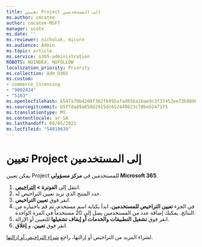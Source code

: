 ```yaml
---
title: تعيين Project إلى المستخدمين
ms.author: cmcatee
author: cmcatee-MSFT
manager: scotv
ms.date: ''
ms.reviewer: nicholak, micurn
ms.audience: Admin
ms.topic: article
ms.service: o365-administration
ROBOTS: NOINDEX, NOFOLLOW
localization_priority: Priority
ms.collection: Adm_O365
ms.custom:
- commerce_licensing
- "9002424"
- "5103"
ms.openlocfilehash: 6547a70b4208f362fb995afad656a2bae9c3f37452ee73b9808c29f60be44513
ms.sourcegitcommit: b5f7da89a650d2915dc652449623c78be6247175
ms.translationtype: MT
ms.contentlocale: ar-SA
ms.lasthandoff: 08/05/2021
ms.locfileid: "54019639"
---
```

# <a name="assign-project-to-users"></a>تعيين Project إلى المستخدمين

يمكن تعيين Project للمستخدمين في **مركز مسؤولي Microsoft 365**.

1. انتقل إلى **الفوترة > [التراخيص](https://go.microsoft.com/fwlink/p/?linkid=842264)**.
2. حدد المنتج الذي تريد تعيين التراخيص له.
3. انقر فوق **تعيين التراخيص**.
4. في الجزء **تعيين التراخيص للمستخدمين**، ابدأ بكتابة اسم مستخدم، ثم قم باختياره من النتائج. يمكنك إضافة عدد من المستخدمين يصل إلى 20 مستخدماً في المرة الواحدة.
5. انقر فوق **تشغيل التطبيقات والخدمات أو إيقاف تشغيلها** للتعيين أو الإزالة.
6. انقر فوق **تعيين**، و **إغلاق**.

لشراء المزيد من التراخيص أو إزالتها، راجع [شراء التراخيص أو إزالتها](/microsoft-365/commerce/licenses/buy-licenses#buy-or-remove-licenses-for-your-business-subscription).